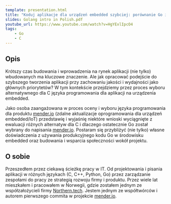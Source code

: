 ```yaml
---
template: presentation.html
title: "Koduj aplikacje dla urządzeń embedded szybciej: porównanie Go i C"
slides: Golang intro in Polish.pdf
youtube_url: https://www.youtube.com/watch?v=HgYExlIpcO4
tags:
    - Go
    - C
---
```


## Opis

Krótszy czas budowania i wprowadzenia na rynek aplikacji (nie tylko) wbudowanych ma kluczowe znaczenie. Ale jak opracować podejście do szybszego tworzenia aplikacji przy zachowaniu jakości i wydajności jako głównych priorytetów? W tym kontekście przejdziemy przez proces wyboru alternatywnego dla C języka programowania dla aplikacji na urządzenia embedded.

Jako osoba zaangażowana w proces oceny i wyboru języka programowania dla produktu [mender.io](http://mender.io/) (zdalne aktualizacje oprogramowania dla urządzeń embedded/IoT) przedstawię i wyjaśnię niektóre wnioski wyciągnięte z ewaluacji różnych alternatyw dla C i dlaczego ostatecznie Go został wybrany do napisania [mender.io](http://mender.io/). Postaram się przybliżyć (nie tylko) własne doświadczenia z używania produkcyjnego kodu Go w środowisku embedded oraz budowania i wsparcia społeczności wokół projektu.

## O sobie

Przeszedłem przez ciekawą ścieżkę pracy w IT. Od projektowania i pisania aplikacji w różnych językach (C, C++, Python, Go) przez zarządzanie zespołami do pracy ze strategią rozwoju firmy i produktu. Przez wiele lat mieszkałem i pracowałem w Norwegii, gdzie zostałem jednym ze współzałożycieli firmy [Northern.tech](http://northern.tech./). Jestem jednym ze współtwórców i autorem pierwszego commita w projekcie [mender.io](http://mender.io/).

